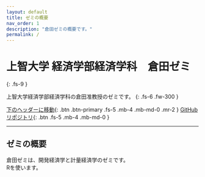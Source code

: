 ```yaml
---
layout: default
title: ゼミの概要
nav_order: 1
description: "倉田ゼミの概要です。"
permalink: /
---
```


# 上智大学 経済学部経済学科　倉田ゼミ
{: .fs-9 }

上智大学経済学部経済学科の倉田准教授のゼミです。
{: .fs-6 .fw-300 }

[下のヘッダーに移動](#ゼミの概要){: .btn .btn-primary .fs-5 .mb-4 .mb-md-0 .mr-2 } [GitHubリポジトリ](https://pmarsceill.github.io/just-the-docs/){: .btn .fs-5 .mb-4 .mb-md-0 }

---

## ゼミの概要
倉田ゼミは、開発経済学と計量経済学のゼミです。  
Rを使います。